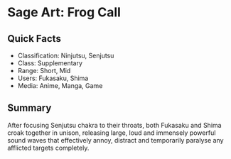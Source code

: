 # Sage Art: Frog Call

## Quick Facts
- Classification: Ninjutsu, Senjutsu
- Class: Supplementary
- Range: Short, Mid
- Users: Fukasaku, Shima
- Media: Anime, Manga, Game

## Summary
After focusing Senjutsu chakra to their throats, both Fukasaku and Shima croak together in unison, releasing large, loud and immensely powerful sound waves that effectively annoy, distract and temporarily paralyse any afflicted targets completely.
